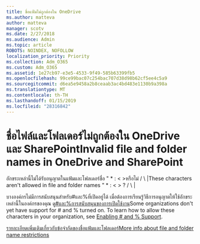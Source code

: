 ```yaml
---
title: ชื่อแฟ้มไม่ถูกต้องใน OneDrive
ms.author: matteva
author: matteva
manager: scotv
ms.date: 2/27/2018
ms.audience: Admin
ms.topic: article
ROBOTS: NOINDEX, NOFOLLOW
localization_priority: Priority
ms.collection: Adm_O365
ms.custom: Adm_O365
ms.assetid: 1e27cb97-e3e5-4533-9f49-585b63399fb5
ms.openlocfilehash: 99ce99bac07c254bac707d38d98b62cf5ee4c5a9
ms.sourcegitcommit: d6ea5e9458a2b8ceaab3ac4bd483e1130b9a398a
ms.translationtype: MT
ms.contentlocale: th-TH
ms.lasthandoff: 01/15/2019
ms.locfileid: "28316842"
---
```

# <a name="invalid-file-and-folder-names-in-onedrive-and-sharepoint"></a><span data-ttu-id="3ec9e-102">ชื่อไฟล์และโฟลเดอร์ไม่ถูกต้องใน OneDrive และ SharePoint</span><span class="sxs-lookup"><span data-stu-id="3ec9e-102">Invalid file and folder names in OneDrive and SharePoint</span></span>

<span data-ttu-id="3ec9e-p101">อักขระเหล่านี้ไม่ได้รับอนุญาตในแฟ้มและโฟลเดอร์ชื่อ " \* : \< \>หรือไม่ / \ |</span><span class="sxs-lookup"><span data-stu-id="3ec9e-p101">These characters aren't allowed in file and folder names " \* : \< \> ? / \ |</span></span> 
  
<span data-ttu-id="3ec9e-p102">บางองค์กรไม่มีการสนับสนุนสำหรับ#และ%ที่เปิดอยู่ได้ เมื่อต้องการเรียนรู้วิธีการอนุญาตให้ใช้อักขระเหล่านี้ในองค์กรของคุณ ดู[#และ%การสนับสนุนของการเปิดใช้งาน](https://go.microsoft.com/fwlink/?linkid=862611)</span><span class="sxs-lookup"><span data-stu-id="3ec9e-p102">Some organizations don't yet have support for # and % turned on. To learn how to allow these characters in your organization, see [Enabling # and % Support](https://go.microsoft.com/fwlink/?linkid=862611).</span></span> 
  
[<span data-ttu-id="3ec9e-107">รายละเอียดเพิ่มเติมเกี่ยวกับข้อจำกัดของชื่อแฟ้มและโฟลเดอร์</span><span class="sxs-lookup"><span data-stu-id="3ec9e-107">More info about file and folder name restrictions</span></span>](https://go.microsoft.com/fwlink/?linkid=866430)
  


